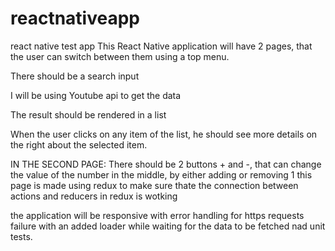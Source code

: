 # reactnativeapp
react native test app
This  React Native application will have 2 pages, that the user can switch between them using a top menu.

There should be a search input

I will be using Youtube api to get the data

The result should be rendered in a list

When the user clicks on any item of the list, he should see more details on the right about the selected item.

IN THE SECOND PAGE:
There should be 2 buttons + and -, that can change the value of the number in the middle, by either adding or removing 1
this page is made using redux to make sure thate the connection between actions and reducers in redux is wotking 


the application will be responsive with error handling for https requests failure with an added loader while waiting for the data to be fetched nad unit tests.




